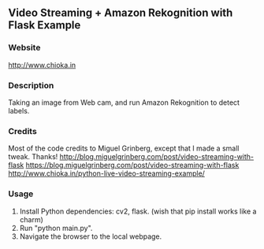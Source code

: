 ## Video Streaming + Amazon Rekognition  with Flask Example

### Website
http://www.chioka.in

### Description
Taking an image from Web cam, and run Amazon Rekognition to detect labels.

### Credits
Most of the code credits to Miguel Grinberg, except that I made a small tweak. Thanks!
http://blog.miguelgrinberg.com/post/video-streaming-with-flask
https://blog.miguelgrinberg.com/post/video-streaming-with-flask
http://www.chioka.in/python-live-video-streaming-example/

### Usage
1. Install Python dependencies: cv2, flask. (wish that pip install works like a charm)
2. Run "python main.py".
3. Navigate the browser to the local webpage.


